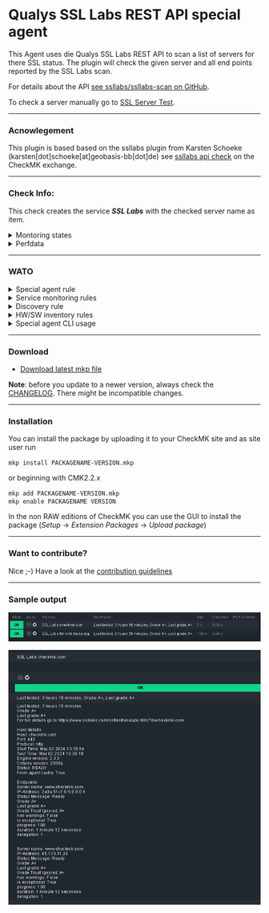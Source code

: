 [PACKAGE]: ../../raw/master/mkp/agent_ssllabs-2.0.3-20240516.mkp "agent_ssllabs-2.0.3-20240516.mkp"
# Qualys SSL Labs REST API special agent

This Agent uses die Qualys SSL Labs REST API to scan a list of servers for there SSL status. The plugin will check the given server and all end points reported by the SSL Labs scan.

For details about the API [see ssllabs/ssllabs-scan on GitHub](https://github.com/ssllabs/ssllabs-scan/blob/master/ssllabs-api-docs-v3.md).
 
To check a server manually go to [SSL Server Test](https://www.ssllabs.com/ssltest/index.html).

---
### Acnowlegement

This plugin is based based on the ssllabs plugin from Karsten Schoeke (karsten[dot]schoeke[at]geobasis-bb[dot]de) see [ssllabs api check](https://exchange.checkmk.com/p/ssllabs) on the CheckMK exchange.

---
### Check Info:

This check creates the service _**SSL Labs**_ with the checked server name as item. 

<details><summary>Montoring states</summary>

| State | condition | WATO | 
| ------ | ------ | ------ |
| WARN/CRIT | depending on grade reported | yes |
| WARN/CRIT | on old resulats | yes |
| WARN | no grade reported | yes |
| WARN | has warnings ws reported | yes |
| WARN | is not exceptional was reported | yes |
| OK | DNS resolfing was reported | yes |
| WARN | ERROR was reported | yes | 
| OK | IN_PROGRESS was reported | yes |

</details>

<details><summary>Perfdata</summary>

There are nor perfdata.

</details>

---
### WATO

<details><summary>Special agent rule</summary>

| Section | Rule name |
| ------ | ------ |
| Other integrations -> Applications | Qualys SSL Labs scan |

| Option | Defailt value | Comment |
| ------ | ------ | --- |
| SSL hosts to check | none | List of servers to scan |
| Connect Timeout | 30 | Time for the SSL Labs API to respond |
| proxy server, if required | none | Proxy server URL | 
| Publish results | off | SSL Labs results are public or not |
| Max Age for ssllbas.com cache | 1 Day | How long will the agent cache the results from SSL Labs |

</details> 

<details><summary>Service monitoring rules</summary>

| Section | Rule name |
| ------ | ------ |
| Networking | Qualys SSL Labs scan |


| Option | Defailt value | Comment |
| ------ | ------ | ---- | 
| Maximum age of ssllabs scan | 2/3 | Upper levels |
| grade level for ssllabs scan | none |  |
| Monitoring state if no grade was found | WARN |  |
| Monitoring state if host has warnings | WARN |  |
| Monitoring state if host is not exceptional | WARN | |
| Monitoring state if the check is in "DNS resolving" state | OK |
| Monitoring state if the check is in "ERROR" state | WARN | |
| Monitoring state if the check is in "IN_PROGRESS" state | OK | |
| Show result detail in the service details | Off | |

</details> 

<details><summary>Discovery rule</summary>
There is no discovery rule.
</details> 

<details><summary>HW/SW inventory rules</summary>
There is no inventory rule.
</details>

<details><summary>Special agent CLI usage</summary>

```
~$ ~/local/share/check_mk/agents/special/agent_ssllabs -h
usage: agent_ssllabs [-h] [--debug] [--verbose] [--vcrtrace TRACEFILE] --ssl-hosts SSL_HOSTS [--proxy PROXY] [--timeout TIMEOUT] [--publish {on,off}] [--max-age MAX_AGE]

This is a CKK special agent for the Qualys SSL Labs API to monitor SSL Certificate status

options:
  -h, --help            show this help message and exit
  --debug, -d           Enable debug mode (keep some exceptions unhandled)
  --verbose, -v
  --vcrtrace TRACEFILE, --tracefile TRACEFILE
                            If this flag is set to a TRACEFILE that does not exist yet, it will be created and
                            all requests the program sends and their corresponding answers will be recorded in said file.
                            If the file already exists, no requests are sent to the server, but the responses will be
                            replayed from the tracefile. 
  --ssl-hosts SSL_HOSTS
                        Comma separated list of FQDNs to test for
  --proxy PROXY         URL to HTTPS Proxy i.e.: https://192.168.1.1:3128
  --timeout TIMEOUT, -t TIMEOUT
                        API call timeout in seconds
  --publish {on,off}    Publish test results on ssllabs.com
  --max-age MAX_AGE     Maximum report age, in hours, if retrieving from "ssllabs.com" cache

Acnowlegement:
 This agent is based on the work by Karsten Schoeke karsten[dot]schoeke[at]geobasis-bb[dot]de
 see https://exchange.checkmk.com/p/ssllabs

```

</details>

---
### Download

* [Download latest mkp file][PACKAGE]

**Note**: before you update to a newer version, always check the [CHANGELOG](CHANGELOG). There might be incompatible changes.

---                   
### Installation

You can install the package by uploading it to your CheckMK site and as site user run 
```
mkp install PACKAGENAME-VERSION.mkp
```
or beginning with CMK2.2.x
```
mkp add PACKAGENAME-VERSION.mkp
mkp enable PACKAGENAME VERSION
```
In the non RAW editions of CheckMK you can use the GUI to install the package (_Setup_ -> _Extension Packages_ -> _Upload package_)

---
### Want to contribute?

Nice ;-) Have a look at the [contribution guidelines](CONTRIBUTING.md "Contributing")

---
### Sample output

![Sample](img/sample.png?raw=true "sample output")

![Sample details](img/sample-details.png?raw=true "sample details output")
